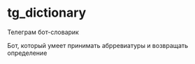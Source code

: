 # tg_dictionary
Телеграм бот-словарик

Бот, который умеет принимать абрревиатуры и возвращать определение

